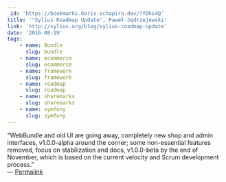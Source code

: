 ```yaml
---
_id: 'https://bookmarks.boris.schapira.dev/?YDhs4Q'
title: '"Sylius Roadmap Update", Paweł Jędrzejewski'
link: 'http://sylius.org/blog/sylius-roadmap-update'
date: '2016-08-19'
tags:
    - name: Bundle
      slug: bundle
    - name: ecommerce
      slug: ecommerce
    - name: framework
      slug: framework
    - name: roadmap
      slug: roadmap
    - name: sharemarks
      slug: sharemarks
    - name: symfony
      slug: symfony
---
```


&quot;WebBundle and old UI are going away, completely new shop and admin
interfaces, v1.0.0-alpha around the corner; some non-essential features removed,
focus on stabilization and docs, v1.0.0-beta by the end of November, which is
based on the current velocity and Scrum development process.&quot; <br>&#8212;
<a href="https://bookmarks.boris.schapira.dev/?YDhs4Q" title="Permalink">Permalink</a>
